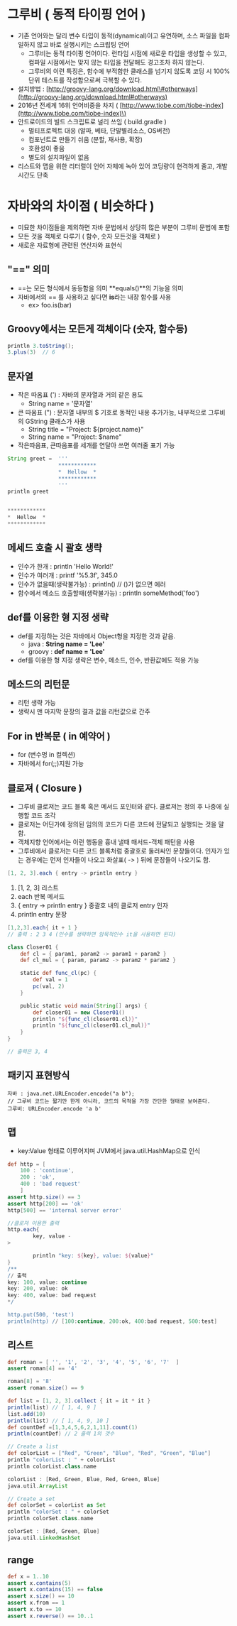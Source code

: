 # 그루비 \( 동적 타이핑 언어 \)

* 기존 언어와는 달리 변수 타입이 동적\(dynamical\)이고 유연하며, 소스 파일을 컴파일하지 않고 바로 실행시키는 스크립팅 언어
  * 그루비는 동적 타이핑 언어이다. 런타임 시점에 새로운 타입을 생성할 수 있고, 컴파일 시점에서는 맞지 않는 타입을 전달해도 경고조차 하지 않는다.
  * 그루비의 이런 특징은, 함수에 부적합한 클래스를 넘기지 않도록 코딩 시 100% 단위 테스트를 작성함으로써 극복할 수 있다.
* 설치방법 : [http://groovy-lang.org/download.html\#otherways](http://groovy-lang.org/download.html#otherways)
* 2016년 전세계 16위 언어비중을 차지 \( [http://www.tiobe.com/tiobe-index](http://www.tiobe.com/tiobe-index)\)
* 안드로이드의 빌드 스크립트로 널리 쓰임 \( build.gradle \)
  * 멀티프로젝트 대응 \(알파, 베타, 단말별리소스, OS버전\)
  * 컴포넌트로 만들기 쉬움 \(분할, 재사용, 확장\)
  * 호환성이 좋음
  * 별도의 설치파일이 없음
* 리스트와 맵을 위한 리터럴이 언어 자체에 녹아 있어 코딩량이 현격하게 줄고, 개발 시간도 단축

# 자바와의 차이점 \( 비슷하다 \)

* 미묘한 차이점들을 제외하면 자바 문법에서 상당히 많은 부분이 그루비 문법에 포함
* 모든 것을 객체로 다루기 \( 함수, 숫자 모든것을 객체로 \)
* 새로운 자료형에 관련된 연산자와 표현식

## "==" 의미

* ==는 모든 형식에서 동등함을 의미 **equals\(\)**의 기능을 의미
* 자바에서의 == 를 사용하고 싶다면 **is**라는 내장 함수를 사용
  * ex&gt; foo.is\(bar\)

## Groovy에서는 모든게 객체이다 \(숫자, 함수등\)

```groovy
println 3.toString();
3.plus(3)  // 6
```

## 문자열

* 작은 따옴표 \('\) : 자바의 문자열과 거의 같은 용도
  * String name = '문자열'
* 큰 따옴표 \("\) : 문자열 내부의 $ 기호로 동적인 내용 추가가능, 내부적으로 그루비의 GString 클래스가 사용
  * String title = "Project: ${project.name}"
  * String name = "Project: $name"
* 작은따옴표, 큰따옴표를 세개를 연달아 쓰면 여러줄 표기 가능

```groovy
String greet =  '''
                ************
                *  Hellow  *
                ************
                '''
println greet


************
*  Hellow  *
************
```

## 메세드 호출 시 괄호 생략

* 인수가 한개 : println 'Hello World!'
* 인수가 여러개 : printf '%5.3f', 345.0
* 인수가 없을때\(생락불가능\) : println\(\) // \(\)가 없으면 에러
* 함수에서 메소드 호출할때\(생략불가능\) : println someMethod\('foo'\)

## def를 이용한 형 지정 생략

* def를 지정하는 것은 자바에서 Object형을 지정한 것과 같음.
  * java : **String name = 'Lee'**  
  * groovy : **def name = 'Lee'**
* def를 이용한 형 지정 생략은 변수, 메소드, 인수, 반환값에도 적용 가능

## 메소드의 리턴문

* 리턴 생략 가능
* 생략시 맨 마지막 문장의 결과 값을 리턴값으로 간주

## For in 반복문 \( in 예약어 \)

* for \(변수멍 in 컬렉션\)
* 자바에서 for\(;;\)지원 가능

## 클로져 \( Closure \)

* 그루비 클로져는 코드 블록 혹은 메서드 포인터와 같다. 클로져는 정의 후 나중에 실행할 코드 조각 
* 클로저는 어딘가에 정의된 임의의 코드가 다른 코드에 전달되고 실행되는 것을 말함.
* 객체지향 언어에서는 이런 행동을 흉내 낼때 매서드-객체 패턴을 사용
* 그루비에서 클로저는 다른 코드 블록처럼 중괄호로 둘러싸인 문장들이다. 인자가 있는 경우에는 먼저 인자들이 나오고 화살표\( -&gt; \) 뒤에 문장들이 나오기도 함.

```groovy
[1, 2, 3].each { entry -> println entry }
```

1. \[1, 2, 3\] 리스트
2. each 반복 메서드
3. { entry -&gt; println entry } 중괄호 내의 클로저 entry 인자
4. println entry 문장

```groovy
[1,2,3].each{ it + 1 }
// 출력 : 2 3 4 (인수를 생략하면 암묵적인수 it을 사용하면 된다)
```

```groovy
class Closer01 {
    def cl = { param1, param2 -> param1 + param2 }
    def cl_mul = { param, param2 -> param2 * param2 }

    static def func_cl(pc) {
        def val = 1
        pc(val, 2)
    }

    public static void main(String[] args) {
        def closer01 = new Closer01()
        println "${func_cl(closer01.cl)}"
        println "${func_cl(closer01.cl_mul)}"
    }
}

// 출력은 3, 4 
```

## 패키지 표현방식

```
자바 : java.net.URLEncoder.encode("a b");
// 그루비 코드는 짧기만 한게 아니라, 코드의 목적을 가장 간단한 형태로 보여준다. 
그루비: URLEncoder.encode 'a b'
```

## 맵

* key:Value 형태로 이루어지며 JVM에서 java.util.HashMap으로 인식

```groovy
def http = [
    100 : 'continue',
    200 : 'ok',
    400 : 'bad request'
    ]
assert http.size() == 3 
assert http[200] == 'ok'
http[500] == 'internal server error'

//클로져 이용한 출력
http.each{
        key, value -
>

        println "key: ${key}, value: ${value}"
}
/**
// 출력 
key: 100, value: continue
key: 200, value: ok
key: 400, value: bad request
*/

http.put(500, 'test')
println(http) // [100:continue, 200:ok, 400:bad request, 500:test]
```

## 리스트

```groovy
def roman = [ '', '1', '2', '3', '4', '5', '6', '7'  ]
assert roman[4] == '4'

roman[8] = '8'
assert roman.size() == 9 

def list = [1, 2, 3].collect { it = it * it }
println(list) // [ 1, 4, 9 ]
list.add(10)
println(list) // [ 1, 4, 9, 10 ]
def countDef =[1,3,4,5,6,2,1,11].count(1)
println(countDef) // 2 출력 1의 갯수 

// Create a list
def colorList = ["Red", "Green", "Blue", "Red", "Green", "Blue"]
println "colorList : " + colorList
println colorList.class.name

colorList : [Red, Green, Blue, Red, Green, Blue]
java.util.ArrayList

// Create a set
def colorSet = colorList as Set
println "colorSet : " + colorSet
println colorSet.class.name

colorSet : [Red, Green, Blue]
java.util.LinkedHashSet
```

## range

```groovy
def x = 1..10
assert x.contains(5)
assert x.contains(15) == false
assert x.size() == 10
assert x.from == 1
assert x.to == 10
assert x.reverse() == 10..1
```



